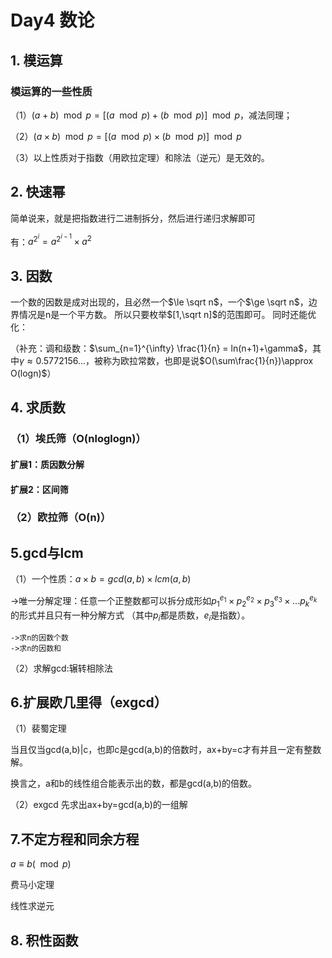 # Day4 数论
## 1. 模运算
### 模运算的一些性质
（1）$(a+b) \mod p = [(a\mod p)+(b \mod p)]\mod p$，减法同理；

（2）$(a\times b) \mod p = [(a\mod p) \times (b\mod p)]\mod p$

（3）以上性质对于指数（用欧拉定理）和除法（逆元）是无效的。

## 2. 快速幂
简单说来，就是把指数进行二进制拆分，然后进行递归求解即可

有：$a^{2^i} = a^{2^{i-1}}\times a^2$

## 3. 因数

一个数的因数是成对出现的，且必然一个$\le \sqrt n$，一个$\ge \sqrt n$，边界情况是n是一个平方数。
所以只要枚举$[1,\sqrt n]$的范围即可。
同时还能优化：

（补充：调和级数：$\sum_{n=1}^{\infty} \frac{1}{n} = ln(n+1)+\gamma$，其中$\gamma  \approx 0.5772156...$，被称为欧拉常数，也即是说$O(\sum\frac{1}{n})\approx O(logn)$）

## 4. 求质数
### （1）埃氏筛（O(nloglogn)）
#### 扩展1：质因数分解
#### 扩展2：区间筛
### （2）欧拉筛（O(n)）

## 5.gcd与lcm
（1）一个性质：$a \times b = gcd(a,b)\times lcm(a,b)$

->唯一分解定理：任意一个正整数都可以拆分成形如$p_1^{e_1}\times p_2^{e_2}\times p_3^{e_3}\times ...p_k^{e_k}$的形式并且只有一种分解方式
（其中$p_i$都是质数，$e_i$是指数）。

    ->求n的因数个数
    ->求n的因数和

（2）求解gcd:辗转相除法

## 6.扩展欧几里得（exgcd）
（1）裴蜀定理

当且仅当gcd(a,b)|c，也即c是gcd(a,b)的倍数时，ax+by=c才有并且一定有整数解。

换言之，a和b的线性组合能表示出的数，都是gcd(a,b)的倍数。

（2）exgcd
先求出ax+by=gcd(a,b)的一组解

## 7.不定方程和同余方程
$a\equiv b(\mod p)$

费马小定理

线性求逆元

## 8. 积性函数